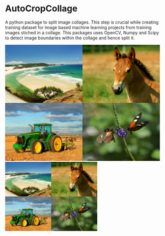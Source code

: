 # AutoCropCollage
A python package to split image collages. This step is crucial while creating training dataset for image based machine learning projects from training images stiched in a collage. This packages uses OpenCV, Numpy and Scipy to detect image boundaries within the collage and hence split it.

![alt text](resources/collage.png)
<img src="resources/collage.png" width="300">
